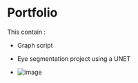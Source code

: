 # Portfolio

This contain :
  - Graph script
  - Eye segmentation project using a UNET

  - ![image](https://github.com/Shifoue/Portfolio/assets/69169567/8eb8587b-0d9d-498c-9255-be0b518b7f7e)
